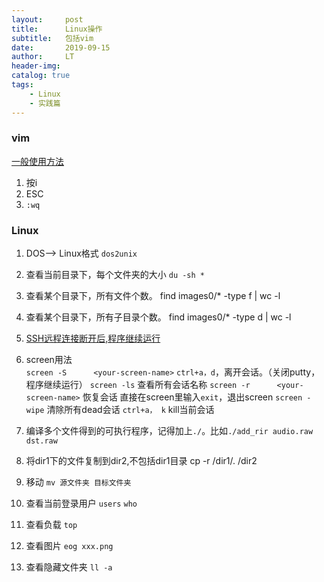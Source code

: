 ```yaml
---
layout:     post
title:      Linux操作
subtitle:   包括vim
date:       2019-09-15
author:     LT
header-img: 
catalog: true
tags:
    - Linux
    - 实践篇
---
```



### vim
[一般使用方法](http://hpc.whu.edu.cn/info/1035/1027.htm)
1. 按i
2. ESC
3. `:wq`

### Linux
1. DOS--> Linux格式
`dos2unix`
2. 查看当前目录下，每个文件夹的大小
` du -sh * `
3. 查看某个目录下，所有文件个数。
find images0/* -type f | wc -l
4. 查看某个目录下，所有子目录个数。
find images0/* -type d | wc -l
5. [SSH远程连接断开后,程序继续运行](https://www.cnblogs.com/gotodsp/p/6375005.html)
5. screen用法    
    `screen -S      <your-screen-name>`
    `ctrl+a，d`，离开会话。（关闭putty，程序继续运行）
    `screen -ls`       查看所有会话名称
    `screen -r      <your-screen-name>`  恢复会话
    直接在screen里输入`exit`，退出screen
    `screen -wipe`   清除所有dead会话
    `ctrl+a， k`     kill当前会话
6. 编译多个文件得到的可执行程序，记得加上`./`。比如`./add_rir audio.raw dst.raw`

7. 将dir1下的文件复制到dir2,不包括dir1目录
cp -r   /dir1/.   /dir2

8. 移动
`mv 源文件夹 目标文件夹`

9. 查看当前登录用户
`users`
`who`
10. 查看负载
`top`
11. 查看图片
`eog xxx.png`
12. 查看隐藏文件夹
`ll -a`